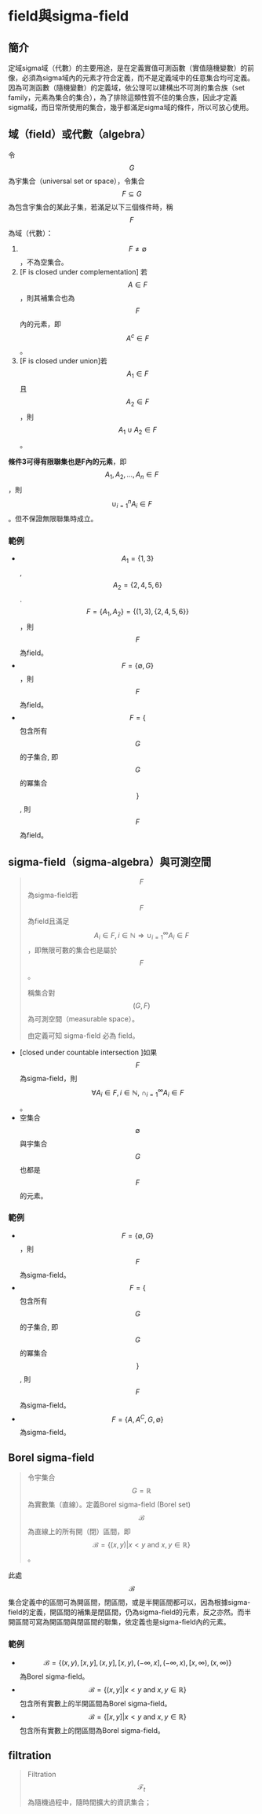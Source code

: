 # field與sigma-field

## 簡介

定域sigma域（代數）的主要用途，是在定義實值可測函數（實值隨機變數）的前像，必須為sigma域內的元素才符合定義，而不是定義域中的任意集合均可定義。因為可測函數（隨機變數）的定義域，依公理可以建構出不可測的集合族（set family，元素為集合的集合），為了排除這類性質不佳的集合族，因此才定義sigma域，而日常所使用的集合，幾乎都滿足sigma域的條件，所以可放心使用。

## 域（field）或代數（algebra）

令$$G$$為宇集合（universal set or space），令集合$$F \subseteq G$$為包含宇集合的某此子集，若滿足以下三個條件時，稱$$F$$為域（代數）：

1. $$F\neq  \emptyset$$，不為空集合。
2. \[F is closed under complementation\] 若 $$A \in F$$，則其補集合也為$$F$$內的元素，即$$A^c \in F$$。
3. \[F is closed under union\]若$$A_1 \in F$$且$$A_2 \in F$$，則$$A_1 \cup A_2 \in F$$。

**條件3可得有限聯集也是F內的元素**，即$$A_1, A_2, \ldots, A_n \in F$$，則$$ \cup_{i=1}^n A_i \in F$$。但不保證無限聯集時成立。

### 範例

* $$A_1 = \{ 1, 3\}$$, $$A_2 = \{ 2,4,5,6\}$$. $$F=\{A_1, A_2\}=\{(1,3), \{2,4,5,6\}\}$$，則$$F$$為field。
* $$F=\{ \emptyset, G\}$$，則$$F$$為field。
* $$F=\{$$包含所有$$G$$的子集合, 即$$G$$的冪集合$$\}$$, 則$$F$$為field。

## sigma-field（sigma-algebra）與可測空間

> $$F$$為sigma-field若$$F$$為field且滿足 $$A_i \in F, i \in \mathbb{N} \Rightarrow \cup_{i=1}^\infty A_i \in F$$，即無限可數的集合也是屬於$$F$$。
>
> 稱集合對$$(G, F)$$為可測空間（measurable space）。
>
> 由定義可知 sigma-field 必為 field。

* \[closed under countable intersection \]如果$$F$$為sigma-field，則$$\forall A_i \in F, i \in \mathbb{N}, \ \cap_{i=1}^\infty A_i \in F$$。
* 空集合$$\emptyset$$與宇集合$$G$$也都是$$F$$的元素。

### 範例

* $$F=\{ \emptyset, G\}$$，則$$F$$為sigma-field。
* $$F=\{$$包含所有$$G$$的子集合, 即$$G$$的冪集合$$\}$$, 則$$F$$為sigma-field。
* $$F=\{A, A^C, G, \emptyset\}$$為sigma-field。

## Borel sigma-field

> 令宇集合$$G=\mathbb{R}$$為實數集（直線）。定義Borel sigma-field \(Borel set\) $$\mathcal{B} $$為直線上的所有開（閉）區間，即$$\mathcal{B}=\{ (x,y)| x < y \text{ and } x,y \in \mathbb{R}\}$$。

此處$$\mathcal{B}$$集合定義中的區間可為開區間，閉區間，或是半開區間都可以，因為根據sigma-field的定義，開區間的補集是閉區間，仍為sigma-field的元素，反之亦然。而半開區間可寫為開區間與閉區間的聯集，依定義也是sigma-field內的元素。

### 範例

* $$\mathcal{B}=\{(x,y), [x,y], (x,y], [x,y), (-\infty, x], (-\infty, x), [x, \infty), (x, \infty) \}$$為Borel sigma-field。
* $$\mathcal{B} =\{ (x,y] | x<y \text{ and } x, y \in \mathbb{R} \}$$包含所有實數上的半開區間為Borel sigma-field。
* $$\mathcal{B} =\{ [x,y] | x<y \text{ and } x, y \in \mathbb{R} \}$$包含所有實數上的閉區間為Borel sigma-field。

## filtration

> Filtration $$\mathcal{F}_t$$為隨機過程中，隨時間擴大的資訊集合；



